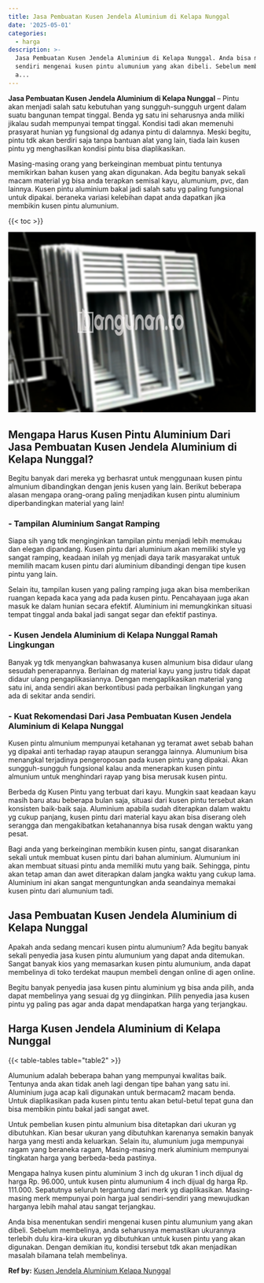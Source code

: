 ```yaml
---
title: Jasa Pembuatan Kusen Jendela Aluminium di Kelapa Nunggal
date: '2025-05-01'
categories:
  - harga
description: >-
  Jasa Pembuatan Kusen Jendela Aluminium di Kelapa Nunggal. Anda bisa menentukan
  sendiri mengenai kusen pintu alumunium yang akan dibeli. Sebelum membelinya,
  a...
---
```


**Jasa Pembuatan Kusen Jendela Aluminium di Kelapa Nunggal** – Pintu akan menjadi salah satu kebutuhan yang sungguh-sungguh urgent dalam suatu bangunan tempat tinggal. Benda yg satu ini seharusnya anda miliki jikalau sudah mempunyai tempat tinggal. Kondisi tadi akan memenuhi prasyarat hunian yg fungsional dg adanya pintu di dalamnya. Meski begitu, pintu tdk akan berdiri saja tanpa bantuan alat yang lain, tiada lain kusen pintu yg menghasilkan kondisi pintu bisa diaplikasikan.

Masing-masing orang yang berkeinginan membuat pintu tentunya memikirkan bahan kusen yang akan digunakan. Ada begitu banyak sekali macam material yg bisa anda terapkan semisal kayu, alumunium, pvc, dan lainnya. Kusen pintu aluminium bakal jadi salah satu yg paling fungsional untuk dipakai. beraneka variasi kelebihan dapat anda dapatkan jika membikin kusen pintu alumunium.

{{< toc >}}

![Jasa Pembuatan Kusen Jendela Aluminium di Kelapa Nunggal](/images/harga-kusen-jendela-alumunium-08.png)

## Mengapa Harus Kusen Pintu Aluminium Dari Jasa Pembuatan Kusen Jendela Aluminium di Kelapa Nunggal?

Begitu banyak dari mereka yg berhasrat untuk menggunaan kusen pintu almunium dibandingkan dengan jenis kusen yang lain. Berikut beberapa alasan mengapa orang-orang paling menjadikan kusen pintu aluminium diperbandingkan material yang lain!

### \- Tampilan Aluminium Sangat Ramping

Siapa sih yang tdk menginginkan tampilan pintu menjadi lebih memukau dan elegan dipandang. Kusen pintu dari aluminium akan memiliki style yg sangat ramping, keadaan inilah yg menjadi daya tarik masyarakat untuk memilih macam kusen pintu dari aluminium dibandingi dengan tipe kusen pintu yang lain.

Selain itu, tampilan kusen yang paling ramping juga akan bisa memberikan ruangan kepada kaca yang ada pada kusen pintu. Pencahayaan juga akan masuk ke dalam hunian secara efektif. Aluminium ini memungkinkan situasi tempat tinggal anda bakal jadi sangat segar dan efektif pastinya.

### \- Kusen Jendela Aluminium di Kelapa Nunggal Ramah Lingkungan

Banyak yg tdk menyangkan bahwasanya kusen almunium bisa didaur ulang sesudah penerapannya. Berlainan dg material kayu yang justru tidak dapat didaur ulang pengaplikasiannya. Dengan mengaplikasikan material yang satu ini, anda sendiri akan berkontibusi pada perbaikan lingkungan yang ada di sekitar anda sendiri.

### \- Kuat Rekomendasi Dari Jasa Pembuatan Kusen Jendela Aluminium di Kelapa Nunggal

Kusen pintu almunium mempunyai ketahanan yg teramat awet sebab bahan yg dipakai anti terhadap rayap ataupun serangga lainnya. Alumunium bisa menangkal terjadinya pengeroposan pada kusen pintu yang dipakai. Akan sungguh-sungguh fungsional kalau anda menerapkan kusen pintu almunium untuk menghindari rayap yang bisa merusak kusen pintu.

Berbeda dg Kusen Pintu yang terbuat dari kayu. Mungkin saat keadaan kayu masih baru atau beberapa bulan saja, situasi dari kusen pintu tersebut akan konsisten baik-baik saja. Aluminium apabila sudah diterapkan dalam waktu yg cukup panjang, kusen pintu dari material kayu akan bisa diserang oleh serangga dan mengakibatkan ketahanannya bisa rusak dengan waktu yang pesat.

Bagi anda yang berkeinginan membikin kusen pintu, sangat disarankan sekali untuk membuat kusen pintu dari bahan aluminium. Alumunium ini akan membuat situasi pintu anda memiliki mutu yang baik. Sehingga, pintu akan tetap aman dan awet diterapkan dalam jangka waktu yang cukup lama. Aluminium ini akan sangat menguntungkan anda seandainya memakai kusen pintu dari alumunium tadi.

## Jasa Pembuatan Kusen Jendela Aluminium di Kelapa Nunggal

Apakah anda sedang mencari kusen pintu alumunium? Ada begitu banyak sekali penyedia jasa kusen pintu alumunium yang dapat anda ditemukan. Sangat banyak kios yang memasarkan kusen pintu alumunium, anda dapat membelinya di toko terdekat maupun membeli dengan online di agen online.

Begitu banyak penyedia jasa kusen pintu aluminium yg bisa anda pilih, anda dapat membelinya yang sesuai dg yg diinginkan. Pilih penyedia jasa kusen pintu yg paling pas agar anda dapat mendapatkan harga yang terjangkau.

## Harga Kusen Jendela Aluminium di Kelapa Nunggal

{{< table-tables table="table2" >}}

Alumunium adalah beberapa bahan yang mempunyai kwalitas baik. Tentunya anda akan tidak aneh lagi dengan tipe bahan yang satu ini. Aluminium juga acap kali digunakan untuk bermacam2 macam benda. Untuk diaplikasikan pada kusen pintu tentu akan betul-betul tepat guna dan bisa membikin pintu bakal jadi sangat awet.

Untuk pembelian kusen pintu almunium bisa ditetapkan dari ukuran yg dibutuhkan. Kian besar ukuran yang dibutuhkan karenanya semakin banyak harga yang mesti anda keluarkan. Selain itu, alumunium juga mempunyai ragam yang beraneka ragam, Masing-masing merk aluminium mempunyai tingkatan harga yang berbeda-beda pastinya.

Mengapa halnya kusen pintu aluminium 3 inch dg ukuran 1 inch dijual dg harga Rp. 96.000, untuk kusen pintu alumunium 4 inch dijual dg harga Rp. 111.000. Sepatutnya seluruh tergantung dari merk yg diaplikasikan. Masing-masing merk mempunyai poin harga jual sendiri-sendiri yang mewujudkan harganya lebih mahal atau sangat terjangkau.

Anda bisa menentukan sendiri mengenai kusen pintu alumunium yang akan dibeli. Sebelum membelinya, anda seharusnya memastikan ukurannya terlebih dulu kira-kira ukuran yg dibutuhkan untuk kusen pintu yang akan digunakan. Dengan demikian itu, kondisi tersebut tdk akan menjadikan masalah bilamana telah membelinya.

**Ref by:** [Kusen Jendela Aluminium Kelapa Nunggal](https://id.wikipedia.org/wiki/Kusen)
